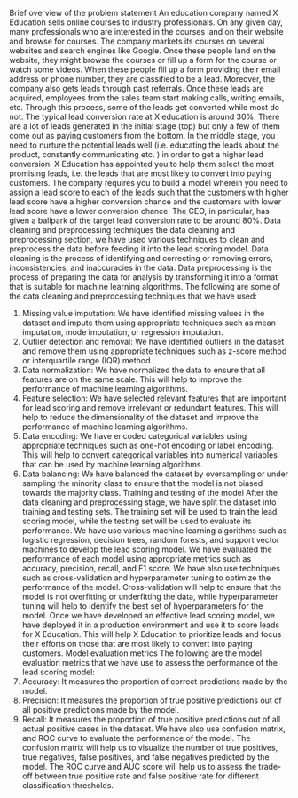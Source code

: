 Brief overview of the problem statement
An education company named X Education sells online courses to industry professionals. On any given day, many professionals who are interested in the courses land on their website and browse for courses.
The company markets its courses on several websites and search engines like Google. Once these people land on the website, they might browse the courses or fill up a form for the course or watch some videos. When these people fill up a form providing their email address or phone number, they are classified to be a lead. Moreover, the company also gets leads through past referrals. Once these leads are acquired, employees from the sales team start making calls, writing emails, etc. Through this process, some of the leads get converted while most do not. The typical lead conversion rate at X education is around 30%.
There are a lot of leads generated in the initial stage (top) but only a few of them come out as paying customers from the bottom. In the middle stage, you need to nurture the potential leads well (i.e. educating the leads about the product, constantly communicating etc. ) in order to get a higher lead conversion.
X Education has appointed you to help them select the most promising leads, i.e. the leads that are most likely to convert into paying customers. The company requires you to build a model wherein you need to assign a lead score to each of the leads such that the customers with higher lead score have a higher conversion chance and the customers with lower lead score have a lower conversion chance. The CEO, in particular, has given a ballpark of the target lead conversion rate to be around 80%.
Data cleaning and preprocessing techniques
the data cleaning and preprocessing section, we have used various techniques to clean and preprocess the data before feeding it into the lead scoring model. Data cleaning is the process of identifying and correcting or removing errors, inconsistencies, and inaccuracies in the data. Data preprocessing is the process of preparing the data for analysis by transforming it into a format that is suitable for machine learning algorithms.
The following are some of the data cleaning and preprocessing techniques that we have used:
1.	Missing value imputation: We have identified missing values in the dataset and impute them using appropriate techniques such as mean imputation, mode imputation, or regression imputation.
2.	Outlier detection and removal: We have identified outliers in the dataset and remove them using appropriate techniques such as z-score method or interquartile range (IQR) method.
3.	Data normalization: We have normalized the data to ensure that all features are on the same scale. This will help to improve the performance of machine learning algorithms.
4.	Feature selection: We have selected relevant features that are important for lead scoring and remove irrelevant or redundant features. This will help to reduce the dimensionality of the dataset and improve the performance of machine learning algorithms.
5.	Data encoding: We have encoded categorical variables using appropriate techniques such as one-hot encoding or label encoding. This will help to convert categorical variables into numerical variables that can be used by machine learning algorithms.
6. Data balancing: We have balanced the dataset by oversampling or under sampling the minority class to ensure that the model is not biased towards the majority class.
Training and testing of the model
After the data cleaning and preprocessing stage, we have split the dataset into training and testing sets. The training set will be used to train the lead scoring model, while the testing set will be used to evaluate its performance.
We have use various machine learning algorithms such as logistic regression, decision trees, random forests, and support vector machines to develop the lead scoring model. We have evaluated the performance of each model using appropriate metrics such as accuracy, precision, recall, and F1 score.
We have also use techniques such as cross-validation and hyperparameter tuning to optimize the performance of the model. Cross-validation will help to ensure that the model is not overfitting or underfitting the data, while hyperparameter tuning will help to identify the best set of hyperparameters for the model.
Once we have developed an effective lead scoring model, we have deployed it in a production environment and use it to score leads for X Education. This will help X Education to prioritize leads and focus their efforts on those that are most likely to convert into paying customers.
Model evaluation metrics
The following are the model evaluation metrics that we have use to assess the performance of the lead scoring model:
1.	Accuracy: It measures the proportion of correct predictions made by the model.
2.	Precision: It measures the proportion of true positive predictions out of all positive predictions made by the model.
3.	Recall: It measures the proportion of true positive predictions out of all actual positive cases in the dataset.
We have also use confusion matrix, and ROC curve to evaluate the performance of the model. The confusion matrix will help us to visualize the number of true positives, true negatives, false positives, and false negatives predicted by the model. The ROC curve and AUC score will help us to assess the trade-off between true positive rate and false positive rate for different classification thresholds.

